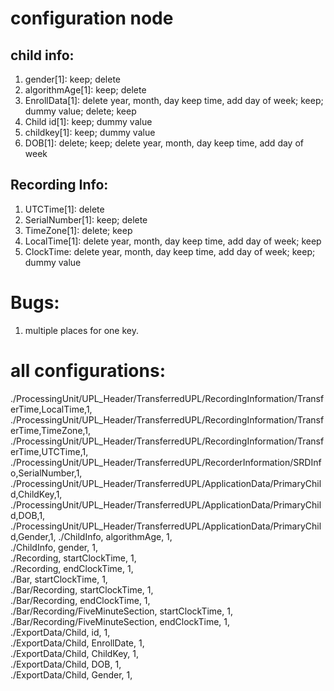# configuration node

## child info:
1. gender[1]: keep; delete 
2. algorithmAge[1]: keep; delete 
3. EnrollData[1]: delete year, month, day keep time, add day of week; keep; dummy value; delete; keep
4. Child id[1]: keep; dummy value
5. childkey[1]: keep; dummy value
6. DOB[1]: delete; keep; delete year, month, day keep time, add day of week

## Recording Info:
1. UTCTime[1]: delete
2. SerialNumber[1]: keep; delete
3. TimeZone[1]: delete; keep
1. LocalTime[1]: delete year, month, day keep time, add day of week; keep 
4. ClockTime: delete year, month, day keep time, add day of week; keep; dummy value

# Bugs:
1. multiple places for one key.

# all configurations:
./ProcessingUnit/UPL_Header/TransferredUPL/RecordingInformation/TransferTime,LocalTime,1, 
./ProcessingUnit/UPL_Header/TransferredUPL/RecordingInformation/TransferTime,TimeZone,1, 
./ProcessingUnit/UPL_Header/TransferredUPL/RecordingInformation/TransferTime,UTCTime,1, 
./ProcessingUnit/UPL_Header/TransferredUPL/RecorderInformation/SRDInfo,SerialNumber,1, 
./ProcessingUnit/UPL_Header/TransferredUPL/ApplicationData/PrimaryChild,ChildKey,1, 
./ProcessingUnit/UPL_Header/TransferredUPL/ApplicationData/PrimaryChild,DOB,1, 
./ProcessingUnit/UPL_Header/TransferredUPL/ApplicationData/PrimaryChild,Gender,1, 
./ChildInfo, algorithmAge, 1,  
./ChildInfo, gender, 1,  
./Recording, startClockTime, 1,  
./Recording, endClockTime, 1,  
./Bar, startClockTime, 1,  
./Bar/Recording, startClockTime, 1,  
./Bar/Recording, endClockTime, 1,  
./Bar/Recording/FiveMinuteSection, startClockTime, 1,  
./Bar/Recording/FiveMinuteSection, endClockTime, 1,  
./ExportData/Child, id, 1,  
./ExportData/Child, EnrollDate, 1,  
./ExportData/Child, ChildKey, 1,  
./ExportData/Child, DOB, 1,  
./ExportData/Child, Gender, 1,  
